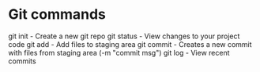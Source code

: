 # Git commands

git init 	- Create a new git repo
git status 	- View changes to your project code
git add 	- Add files to staging area
git commit 	- Creates a new commit with files from staging area (-m "commit msg")
git log 	- View recent commits
